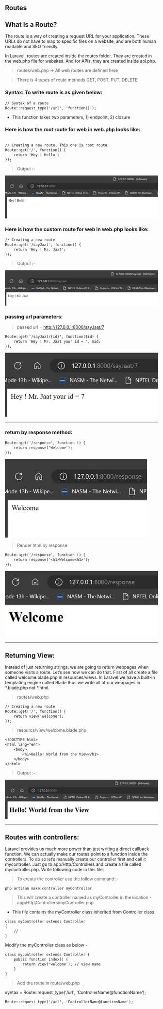 ## Routes

## What Is a Route?
The route is a way of creating a request URL for your application. These URLs do not have to map to specific files on a website, and are both human readable and SEO friendly.

In Laravel, routes are created inside the routes folder. They are created in the web.php file for websites. And for APIs, they are created inside api.php.

> routes/web.php     -> All web routes are defined here

> There is 4 types of route methods GET, POST, PUT, DELETE

### Syntax: To write route is as given below:

```
// Syntax of a route
Route::request_type('/url', 'function()');
```
* This function takes two parameters, 1) endpoint, 2) closure

### Here is how the root route for web in web.php looks like:
```

// Creating a new route, This one is root route
Route::get('/', function() {
    return 'Hey ! Hello';
});

```
> Output :-

![Routes](Routes_simple.png)


### Here is how the custom route for web in web.php looks like:

```
// Creating a new route
Route::get('/sayJaat', function() {
    return 'Hey ! Mr. Jaat';
});

```
> Output :-

![Routes non root](Routes_non_root.png)

### passing url parameters:

> passed url = http://127.0.0.1:8000/sayJaat/7

```
Route::get('/sayJaat/{id}', function($id) {
    return 'Hey ! Mr. Jaat your id = '. $id;
});
```

![Routes passing url parameters](route_parameter_passing_str.png)

---

### return by response method:

```
Route::get('/response', function () {
    return response('Welcome');
});
```
![Return by response](return_response.png)

> Render html by response

```
Route::get('/response', function () {
    return response('<h1>Welcome<h1>');
});
```


![Return by respone render html](Return_response_html.png)

---
## Returning View:

Instead of just returning strings, we are going to return webpages when someone visits a route. Let’s see how we can do that. First of all create a file called welcome.blade.php in resources/views. In Laravel we have a built-in templating engine called Blade thus we write all of our webpages in *.blade.php not *.html.


> routes/web.php

```
// Creating a new route
Route::get('/', function() {
    return view('welcome');
});
```
> resourcs/view/welcome.blade.php

```
<!DOCTYPE html>
<html lang="en">
    <body>
        <h1>Hello! World from the View</h1>
    </body>
</html>
```

> Output :-

![Routes View](Routes_view.png)

----

## Routes with controllers:

Laravel provides us much more power than just writing a direct callback function. We can actually make our routes point to a function inside the controllers. To do so let’s manually create our controller first and call it mycontroller. Just go to app/Http/Controllers and create a file called mycontroller.php. Write following code in this file:

> To create the controller use the follow command :-

```
php artisan make:controller myController
```

> This will create a controller named as myController in the location - app\Http\Controllers\myController.php

* This file contains the myController class inherited from Controller class.

```
class myController extends Controller
{
    //
}
```

Modify the myController class as below -

```
class mycontroller extends Controller {
    public function index() {
        return view('welcome'); // view name
    }
}

```

> Add the route in route/web.php

syntax = Route::request_type('/url', 'ControllerName@functionName');
```
Route::request_type('/url', 'ControllerName@functionName');
```

